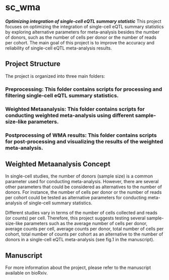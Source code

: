 # sc_wma

***Optimizing integration of single-cell eQTL summary statistic***
This project focuses on optimizing the integration of single-cell eQTL summary statistics by exploring alternative parameters for meta-analysis besides the number of donors, such as the number of cells per donor or the number of reads per cohort. The main goal of this project is to improve the accuracy and reliability of single-cell eQTL meta-analysis results.

## Project Structure
The project is organized into three main folders:

### Preprocessing: This folder contains scripts for processing and filtering single-cell eQTL summary statistics.

### Weighted Metaanalysis: This folder contains scripts for conducting weighted meta-analysis using different sample-size-like parameters.

### Postprocessing of WMA results: This folder contains scripts for post-processing and visualizing the results of the weighted meta-analysis.

## Weighted Metaanalysis Concept
In single-cell studies, the number of donors (sample size) is a common parameter used for conducting meta-analysis. However, there are several other parameters that could be considered as alternatives to the number of donors. For instance, the number of cells per donor or the number of reads per cohort could be tested as alternative parameters for conducting meta-analysis of single-cell summary statistics.

Different studies vary in terms of the number of cells collected and reads (or counts) per cell. Therefore, this project suggests testing several sample-size-like parameters such as the average number of cells per donor, average counts per cell, average counts per donor, total number of cells per cohort, total number of counts per cohort as an alternative to the number of donors in a single-cell eQTL meta-analysis (see fig.1 in the manuscript).

## Manuscript
For more information about the project, please refer to the manuscript available on bioRxiv.
